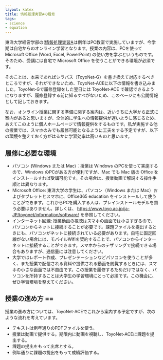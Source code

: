 ```yaml
---
layout: katex
title: 情報処理実習Aの履修
tags:
- science
- equation
---
```

東洋大学経営学部の([情報処理実習A](http://www2.toyo.ac.jp/~seki_k/johoA.html)は例年はPC教室で実施していますが、今学期は自宅からのオンライン学習となります。授業の内容は、PCを使って Microsoft Office (Word, Excel, PowerPoint) の使い方を学ぶというものです。そのため、受講には自宅で Microsoft Office を使うことができる環境が必須です。

そのことは、本来であればシラバス（ToyoNet-G）を書き換えて対応するべきところですが、それができないため、ToyoNet-ACEに以下の情報を書き込みました。ToyoNet-Gで履修登録をした翌日には ToyoNet-ACE で確認できるようになりますが、履修登録する前に知るすべがないため、このページにも公開情報として記しておきます。

なお、オンライン授業に関する準備に関する案内は、近いうちに大学から正式に案内があると思いますが、全体的に学生への情報提供が遅いように感じるため、あえてこのように個人ホームページで情報提供をするものです。私が実施する他の授業では、スマホのみでも履修可能となるように工夫をする予定ですが、以下の環境を整えておく方がはるかに学習効率は高いものと思います。

## 履修に必要な環境 ##

- パソコン (Windows または Mac)：授業は Windows のPCを使って実施するので、Windows のPCがある方が便利ですが、Mac でも Mac 版の Office をインストールすれば受講可能です。その場合は、授業動画で解説する操作手順とは異なります。
- Microsoft Office: 東洋大学の学生は、パソコン（Windows または Mac）およびタブレットとスマホに、Office365 education をインストールして使うことができます。これからPCを購入する人は、プレインストールモデルを買う必要はありません。詳しくは、 https://www.toyo.ac.jp/ja-JP/toyonet/information/software/ を参照してください。
- インターネット回線: 授業動画の視聴はスマホの画面では小さすぎるので、パソコンからネットに接続することが必要です。課題ファイルを提出するときにも、パソコンがネットに接続されている必要があります。自宅に固定回線がない場合には、モバイルWifiを契約することで、パソコンからインターネットに接続することができます。スマホからのテザリングで接続できる場合もありますが、通信量には注意してください。
- 大学ではレポート作成、プレゼンテーションなどパソコンを使うことが多く、また授業で配信される資料や提供される動画を閲覧するときには、スマホの小さな画面では不自由です。この授業を履修するためだけではなく、パソコンを所持することは大学生の学習環境にとって必須です。この機会に、ぜひ学習環境を整えてください。

## 授業の進め方 ==

授業の進め方については、ToyoNet-ACEでこれから案内する予定ですが、次のような流れを考えています。

- テキストは例年通りのPDFファイルを使う。
- 授業は動画で提供する。期限内に動画を視聴し、ToyoNet-ACEに課題を提出する。
- 課題の提出をもって出席とする。
- 例年通りに課題の提出をもって成績評価する。
